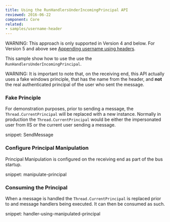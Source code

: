 ```yaml
---
title: Using the RunHandlersUnderIncomingPrincipal API
reviewed: 2016-06-22
component: Core
related:
- samples/username-header
---
```


WARNING: This approach is only supported in Version 4 and below. For Version 5 and above see [Appending username using headers](/samples/username-header).

This sample show how to use the use the `RunHandlersUnderIncomingPrincipal`.

WARNING: It is important to note that, on the receiving end, this API actually uses a fake windows principle, that has the name from the header, and **not** the real authenticated principal of the user who sent the message.


### Fake Principle

For demonstration purposes, prior to sending a message, the `Thread.CurrentPrincipal` will be replaced with a new instance. Normally in production the `Thread.CurrentPrincipal` would be either the impersonated user from IIS or the current user sending a message.

snippet: SendMessage


### Configure Principal Manipulation

Principal Manipulation is configured on the receiving end as part of the bus startup.

snippet: manipulate-principal


### Consuming the Principal

When a message is handled the `Thread.CurrentPrincipal` is replaced prior to and message handlers being executed. It can then be consumed as such.

snippet: handler-using-manipulated-principal